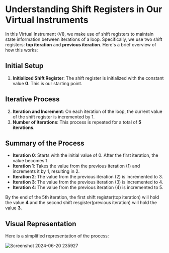 # Understanding Shift Registers in Our Virtual Instruments

In this Virtual Instrument (VI), we make use of shift registers to maintain state information between iterations of a loop. Specifically, we use two shift registers: **top iteration** and **previous iteration**. Here's a brief overview of how this works:

## Initial Setup

1. **Initialized Shift Register**: The shift register is initialized with the constant value **0**. This is our starting point.

## Iterative Process

2. **Iteration and Increment**: On each iteration of the loop, the current value of the shift register is incremented by 1.
3. **Number of Iterations**: This process is repeated for a total of **5 iterations**.

## Summary of the Process

- **Iteration 0**: Starts with the initial value of 0. After the first iteration, the value becomes 1.
- **Iteration 1**: Takes the value from the previous iteration (1) and increments it by 1, resulting in 2.
- **Iteration 2**: The value from the previous iteration (2) is incremented to 3.
- **Iteration 3**: The value from the previous iteration (3) is incremented to 4.
- **Iteration 4**: The value from the previous iteration (4) is incremented to 5.

By the end of the 5th iteration, the first shift register(top iteration) will hold the value **4** and the second shift resgister(previous iteration) will hold the value **3**.

## Visual Representation

Here is a simplified representation of the process:

![Screenshot 2024-06-20 235927](https://github.com/Olowo-samuel/Sam-LabVIEW-Files/assets/107564106/2785c645-e0d0-4bb2-94ee-d026ad4f170a)
